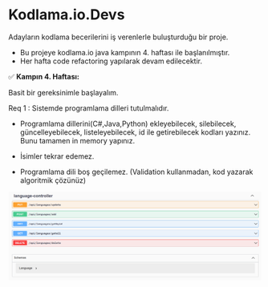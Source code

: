 # Kodlama.io.Devs
Adayların kodlama becerilerini iş verenlerle buluşturduğu bir proje.
- Bu projeye kodlama.io java kampının 4. haftası ile başlanılmıştır.
- Her hafta code refactoring yapılarak devam edilecektir.

:white_check_mark: **Kampın 4. Haftası:**

Basit bir gereksinimle başlayalım.

Req 1 : Sistemde programlama dilleri tutulmalıdır.

- Programlama dillerini(C#,Java,Python) ekleyebilecek, silebilecek, güncelleyebilecek, listeleyebilecek, id ile getirebilecek kodları yazınız. Bunu tamamen in memory yapınız.

- İsimler tekrar edemez.

- Programlama dili boş geçilemez. (Validation kullanmadan, kod yazarak algoritmik çözünüz)

![week4](./img/week4.png)
